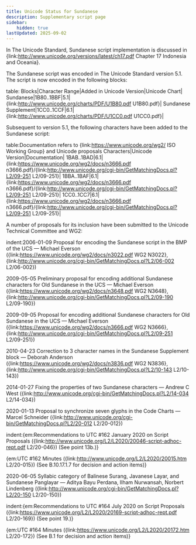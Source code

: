 ```yaml
---
title: Unicode Status for Sundanese
description: Supplementary script page
sidebar:
    hidden: true
lastUpdated: 2025-09-02
---
```


In The Unicode Standard, Sundanese script implementation is discussed in {link:http://www.unicode.org/versions/latest/ch17.pdf Chapter 17 Indonesia and Oceania}.

[comment]: # (end of intro)

[comment]: # (start of blocks)

The Sundanese script was encoded in The Unicode Standard version 5.1. The script is now encoded in the following blocks:

table:
Blocks|Character Range|Added in Unicode Version|Unicode Chart|
Sundanese|1B80..1BBF|5.1|{link:http://www.unicode.org/charts/PDF/U1B80.pdf U1B80.pdf}|
Sundanese Supplement|1CC0..1CCF|6.1|{link:http://www.unicode.org/charts/PDF/U1CC0.pdf U1CC0.pdf}|

[comment]: # (end of blocks)

[comment]: # (start of chars)

Subsequent to version 5.1, the following characters have been added to the Sundanese script:

table:Documentation refers to {link:https://www.unicode.org/wg2/ ISO Working Group} and Unicode proposals
Characters|Unicode Version|Documentation|
1BAB..1BAD|6.1|{link:https://www.unicode.org/wg2/docs/n3666.pdf n3666.pdf}/{link:http://www.unicode.org/cgi-bin/GetMatchingDocs.pl?L2/09-251 L2/09-251}|
1BBA..1BAF|6.1|{link:https://www.unicode.org/wg2/docs/n3666.pdf n3666.pdf}/{link:http://www.unicode.org/cgi-bin/GetMatchingDocs.pl?L2/09-251 L2/09-251}|
1CC0..1CC7|6.1|{link:https://www.unicode.org/wg2/docs/n3666.pdf n3666.pdf}/{link:http://www.unicode.org/cgi-bin/GetMatchingDocs.pl?L2/09-251 L2/09-251}|

[comment]: # (end of chars)

[comment]: # (start of rest)

A number of proposals for its inclusion have been submitted to the Unicode Technical Committee and WG2:

indent:2006-01-09 Proposal for encoding the Sundanese script in the BMP of the UCS — Michael Everson ({link:https://www.unicode.org/wg2/docs/n3022.pdf WG2 N3022}, {link:http://www.unicode.org/cgi-bin/GetMatchingDocs.pl?L2/06-002 L2/06-002})

2009-05-05 Preliminary proposal for encoding additional Sundanese characters for Old Sundanese in the UCS — Michael Everson ({link:https://www.unicode.org/wg2/docs/n3648.pdf WG2 N3648}, {link:http://www.unicode.org/cgi-bin/GetMatchingDocs.pl?L2/09-190 L2/09-190})

2009-09-05 Proposal for encoding additional Sundanese characters for Old Sundanese in the UCS — Michael Everson ({link:https://www.unicode.org/wg2/docs/n3666.pdf WG2 N3666}, {link:http://www.unicode.org/cgi-bin/GetMatchingDocs.pl?L2/09-251 L2/09-251})

2010-04-23 Correction to 3 character names in the Sundanese Supplement block — Deborah Anderson ({link:https://www.unicode.org/wg2/docs/n3836.pdf WG2 N3836}, {link:http://www.unicode.org/cgi-bin/GetMatchingDocs.pl?L2/10-143 L2/10-143})

2014-01-27 Fixing the properties of two Sundanese characters  — Andrew C West ({link:http://www.unicode.org/cgi-bin/GetMatchingDocs.pl?L2/14-034 L2/14-034})

2020-01-13 Proposal to synchronize seven glyphs in the Code Charts — Marcel Schneider ({link:http://www.unicode.org/cgi-bin/GetMatchingDocs.pl?L2/20-012 L2/20-012})

indent:{em:Recommendations to UTC #162 January 2020 on Script Proposals ({link:http://www.unicode.org/L2/L2020/20046-script-adhoc-rept.pdf L2/20-046}) (See point 13b.)}

{em:UTC #162 Minutes ({link:http://www.unicode.org/L2/L2020/20015.htm L2/20-015}) (See B.10.17.1.7 for decision and action items)}


2020-06-05 Syllabic category of Balinese Surang, Javanese Layar, and Sundanese Panglayar — Aditya Bayu Perdana, Ilham Nurwansah, Norbert Lindenberg 	({link:http://www.unicode.org/cgi-bin/GetMatchingDocs.pl?L2/20-150 L2/20-150})

indent:{em:Recommendations to UTC #164 July 2020 on Script Proposals ({link:https://www.unicode.org/L2/L2020/20169-script-adhoc-rept.pdf L2/20-169}) (See point 19.)}

{em:UTC #164 Minutes ({link:https://www.unicode.org/L2/L2020/20172.htm L2/20-172}) (See B.1 for decision and action items)}
